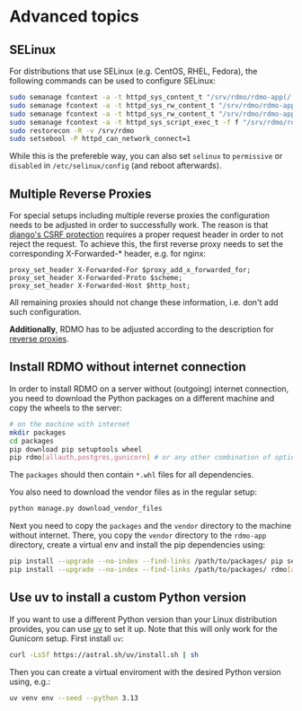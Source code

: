 # Advanced topics

## SELinux

For distributions that use SELinux (e.g. CentOS, RHEL, Fedora), the following commands can be used to configure SELinux:

```bash
sudo semanage fcontext -a -t httpd_sys_content_t "/srv/rdmo/rdmo-app(/.*)?"
sudo semanage fcontext -a -t httpd_sys_rw_content_t "/srv/rdmo/rdmo-app/static_root/CACHE(/.*)?"
sudo semanage fcontext -a -t httpd_sys_rw_content_t "/srv/rdmo/rdmo-app/log(/.*)?"
sudo semanage fcontext -a -t httpd_sys_script_exec_t -f f "/srv/rdmo/rdmo-app/env(/.*)?/.+\.so(\.[^/]*)*"
sudo restorecon -R -v /srv/rdmo
sudo setsebool -P httpd_can_network_connect=1
```

While this is the prefereble way, you can also set `selinux` to `permissive` or `disabled` in `/etc/selinux/config` (and reboot afterwards).

## Multiple Reverse Proxies

For special setups including multiple reverse proxies the configuration needs to be adjusted in order to successfully work.
The reason is that [django's CSRF protection](https://docs.djangoproject.com/en/4.2/ref/csrf/#how-it-works) requires a proper request header in order to not reject the request.
To achieve this, the first reverse proxy needs to set the corresponding X-Forwarded-* header, e.g. for nginx:

```
proxy_set_header X-Forwarded-For $proxy_add_x_forwarded_for;
proxy_set_header X-Forwarded-Proto $scheme;
proxy_set_header X-Forwarded-Host $http_host;
```

All remaining proxies should not change these information, i.e. don't add such configuration.

**Additionally**, RDMO has to be adjusted according to the description for [reverse proxies](../configuration/general.html#optional-reverse-proxy).

## Install RDMO without internet connection

In order to install RDMO on a server without (outgoing) internet connection, you need to download the Python packages on a different machine and copy the wheels to the server:

```bash
# on the machine with internet
mkdir packages
cd packages
pip download pip setuptools wheel
pip rdmo[allauth,postgres,gunicorn] # or any other combination of optional dependencies
```

The `packages` should then contain `*.whl` files for all dependencies.

You also need to download the vendor files as in the regular setup:

```python
python manage.py download_vendor_files
```

Next you need to copy the `packages` and the `vendor` directory to the machine without internet. There, you copy the `vendor` directory to the `rdmo-app` directory, create a virtual env and install the pip dependencies using:

```bash
pip install --upgrade --no-index --find-links /path/to/packages/ pip setuptools wheel
pip install --upgrade --no-index --find-links /path/to/packages/ rdmo[allauth,postgres,gunicorn]
```

## Use uv to install a custom Python version

If you want to use a different Python version than your Linux distribution provides, you can use [uv](https://github.com/astral-sh/uv) to set it up. Note that this will only work for the Gunicorn setup. First install `uv`:

```bash
curl -LsSf https://astral.sh/uv/install.sh | sh
```

Then you can create a virtual enviroment with the desired Python version using, e.g.:

```bash
uv venv env --seed --python 3.13
```
